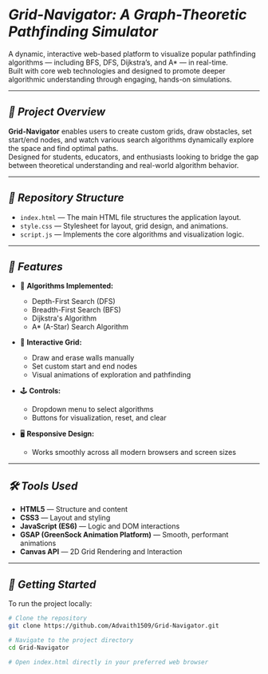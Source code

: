 # _**Grid-Navigator: A Graph-Theoretic Pathfinding Simulator**_

A dynamic, interactive web-based platform to visualize popular pathfinding algorithms — including BFS, DFS, Dijkstra’s, and A* — in real-time.  
Built with core web technologies and designed to promote deeper algorithmic understanding through engaging, hands-on simulations.

---

## **_🚀 Project Overview_**

**Grid-Navigator** enables users to create custom grids, draw obstacles, set start/end nodes, and watch various search algorithms dynamically explore the space and find optimal paths.  
Designed for students, educators, and enthusiasts looking to bridge the gap between theoretical understanding and real-world algorithm behavior.

---

## **_📁 Repository Structure_**

- `index.html` — The main HTML file structures the application layout.
- `style.css` — Stylesheet for layout, grid design, and animations.
- `script.js` — Implements the core algorithms and visualization logic.

---

## **_🧠 Features_**

- 🧭 **Algorithms Implemented:**
  - Depth-First Search (DFS)
  - Breadth-First Search (BFS)
  - Dijkstra's Algorithm
  - A* (A-Star) Search Algorithm

- 🧱 **Interactive Grid:**
  - Draw and erase walls manually
  - Set custom start and end nodes
  - Visual animations of exploration and pathfinding

- 🕹️ **Controls:**
  - Dropdown menu to select algorithms
  - Buttons for visualization, reset, and clear

- 🖥️ **Responsive Design:**
  - Works smoothly across all modern browsers and screen sizes

---

## **_🛠️ Tools Used_**

- **HTML5** — Structure and content
- **CSS3** — Layout and styling
- **JavaScript (ES6)** — Logic and DOM interactions
- **GSAP (GreenSock Animation Platform)** — Smooth, performant animations
- **Canvas API** — 2D Grid Rendering and Interaction

---

## **_📌 Getting Started_**

To run the project locally:

```bash
# Clone the repository
git clone https://github.com/Advaith1509/Grid-Navigator.git

# Navigate to the project directory
cd Grid-Navigator

# Open index.html directly in your preferred web browser
